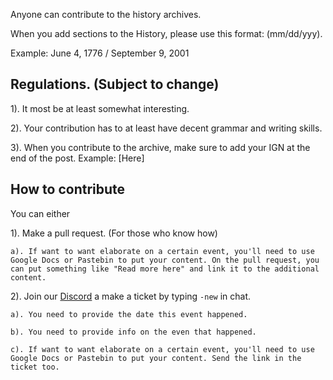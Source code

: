 Anyone can contribute to the history archives. 

When you add sections to the History, please use this format: (mm/dd/yyy).

Example: June 4, 1776  /   September 9, 2001

## Regulations. (Subject to change)
1). It most be at least somewhat interesting.

2). Your contribution has to at least have decent grammar and writing skills.

3). When you contribute to the archive, make sure to add your IGN at the end of the post. Example: [Here]


## How to contribute
You can either

1). Make a pull request. (For those who know how)

    a). If want to want elaborate on a certain event, you'll need to use Google Docs or Pastebin to put your content. On the pull request, you can put something like "Read more here" and link it to the additional content. 

2). Join our [Discord](https://discordapp.com/invite/B5JW7qp) a make a ticket by typing `-new` in chat.

    a). You need to provide the date this event happened.
    
    b). You need to provide info on the even that happened.
    
    c). If want to want elaborate on a certain event, you'll need to use Google Docs or Pastebin to put your content. Send the link in the ticket too. 
    
